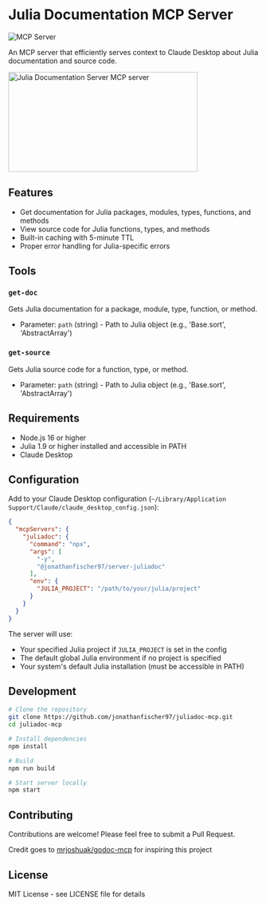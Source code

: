 # Julia Documentation MCP Server 
![](https://badge.mcpx.dev?type=server 'MCP Server') 

An MCP server that efficiently serves context to Claude Desktop about Julia documentation and source code.

<a href="https://glama.ai/mcp/servers/7xy80o4wdp"><img width="380" height="200" src="https://glama.ai/mcp/servers/7xy80o4wdp/badge" alt="Julia Documentation Server MCP server" /></a>

## Features

- Get documentation for Julia packages, modules, types, functions, and methods
- View source code for Julia functions, types, and methods
- Built-in caching with 5-minute TTL
- Proper error handling for Julia-specific errors

## Tools

### `get-doc`
Gets Julia documentation for a package, module, type, function, or method.
- Parameter: `path` (string) - Path to Julia object (e.g., 'Base.sort', 'AbstractArray')

### `get-source`
Gets Julia source code for a function, type, or method.
- Parameter: `path` (string) - Path to Julia object (e.g., 'Base.sort', 'AbstractArray')

## Requirements

- Node.js 16 or higher
- Julia 1.9 or higher installed and accessible in PATH
- Claude Desktop

## Configuration

Add to your Claude Desktop configuration (`~/Library/Application Support/Claude/claude_desktop_config.json`):

```json
{
  "mcpServers": {
    "juliadoc": {
      "command": "npx",
      "args": [
        "-y",
        "@jonathanfischer97/server-juliadoc"
      ],
      "env": {
        "JULIA_PROJECT": "/path/to/your/julia/project"
      }
    }
  }
}
```

The server will use:
- Your specified Julia project if `JULIA_PROJECT` is set in the config
- The default global Julia environment if no project is specified
- Your system's default Julia installation (must be accessible in PATH)

## Development

```bash
# Clone the repository
git clone https://github.com/jonathanfischer97/juliadoc-mcp.git
cd juliadoc-mcp

# Install dependencies
npm install

# Build
npm run build

# Start server locally
npm start
```

## Contributing

Contributions are welcome! Please feel free to submit a Pull Request.

Credit goes to [mrjoshuak/godoc-mcp](https://github.com/mrjoshuak/godoc-mcp) for inspiring this project

## License

MIT License - see LICENSE file for details


